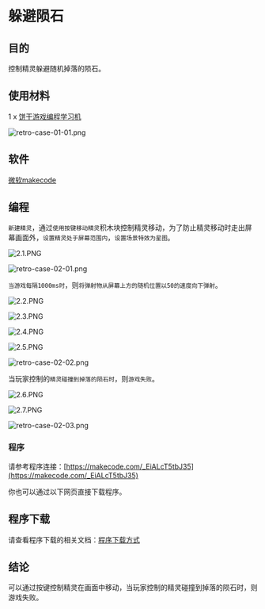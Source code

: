 ﻿# 躲避陨石

## 目的
控制精灵躲避随机掉落的陨石。

## 使用材料

1 x [饼干游戏编程学习机](https://item.taobao.com/item.htm?spm=a1z10.5-c-s.w4002-18602834185.82.51a95ccfE1IJt1&id=644090757603)

![retro-case-01-01.png](https://wiki-media-ef.oss-cn-hongkong.aliyuncs.com/docs/retroarcade/images/retro-case-01-01.png)

## 软件

[微软makecode](https://arcade.makecode.com/)

## 编程

`新建精灵`，通过`使用按键移动精灵`积木块控制精灵移动，为了防止精灵移动时走出屏幕画面外，`设置精灵处于屏幕范围内`，`设置场景特效为星图`。

![2.1.PNG](https://wiki-media-ef.oss-cn-hongkong.aliyuncs.com/docs/retroarcade/images/2.1.PNG)

![retro-case-02-01.png](https://wiki-media-ef.oss-cn-hongkong.aliyuncs.com/docs/retroarcade/images/retro-case-02-01.png)

`当游戏每隔1000ms时`，则`将弹射物从屏幕上方的随机位置以50的速度向下弹射`。

![2.2.PNG](https://wiki-media-ef.oss-cn-hongkong.aliyuncs.com/docs/retroarcade/images/2.2.PNG)

![2.3.PNG](https://wiki-media-ef.oss-cn-hongkong.aliyuncs.com/docs/retroarcade/images/2.3.PNG)

![2.4.PNG](https://wiki-media-ef.oss-cn-hongkong.aliyuncs.com/docs/retroarcade/images/2.4.PNG)

![2.5.PNG](https://wiki-media-ef.oss-cn-hongkong.aliyuncs.com/docs/retroarcade/images/2.5.PNG)

![retro-case-02-02.png](https://wiki-media-ef.oss-cn-hongkong.aliyuncs.com/docs/retroarcade/images/retro-case-02-02.png)

当玩家控制的`精灵碰撞到掉落的陨石时`，则`游戏失败`。

![2.6.PNG](https://wiki-media-ef.oss-cn-hongkong.aliyuncs.com/docs/retroarcade/images/2.6.PNG)

![2.7.PNG](https://wiki-media-ef.oss-cn-hongkong.aliyuncs.com/docs/retroarcade/images/2.7.PNG)

![retro-case-02-03.png](https://wiki-media-ef.oss-cn-hongkong.aliyuncs.com/docs/retroarcade/images/retro-case-02-03.png)

### 程序

请参考程序连接：[https://makecode.com/_EiALcT5tbJ35](https://makecode.com/_EiALcT5tbJ35)

你也可以通过以下网页直接下载程序。

## 程序下载

请查看程序下载的相关文档：[程序下载方式](https://www.yuque.com/elecfreaks-learn/retro/wxo25w)

## 结论

可以通过按键控制精灵在画面中移动，当玩家控制的精灵碰撞到掉落的陨石时，则游戏失败。
